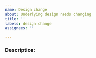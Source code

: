 ```yaml
---
name: Design change
about: Underlying design needs changing
title: ''
labels: design change
assignees: ''

---
```


### Description:
<!-- Provide a description of what you want to happen here -->
